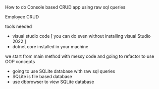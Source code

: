 How to do Console based CRUD app using raw sql queries

Employee CRUD

tools needed
* visual studio code  [ you can do even without installing visual Studio 2022 ]
* dotnet core installed in your machine

we start from main method with messy code and going to refactor to use OOP concepts

* going to use SQLite database with raw sql queries
* SQLite is file based database
* use dbbrowser to view SQLite database


